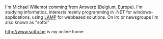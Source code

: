 <!-- Name: User/MichaelWillemot -->
<!-- Version: 2 -->
<!-- Last-Modified: 2005/11/15 13:28:12 -->
<!-- Author: werner -->

I'm Michael Willemot comming from Antwerp (Belgium, Europe).
I'm studying informatics, interests mainly programming in .NET for windows-applications, using [LAMP](http://www.onlamp.com/pub/a/onlamp/2001/01/25/lamp.html) for webbased solutions.
On irc or newsgroups i'm also known as "sotto"

http://www.sotto.be is my online home.